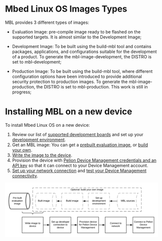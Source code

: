 # Mbed Linux OS Images Types

MBL provides 3 different types of images:

 - Evaluation Image: pre-compile image ready to be flashed on the supported targets. It is almost similar to the Development Image;

- Development Image: To be built using the build-mbl tool and contains packages, applications, and configurations suitable for the development of a product. To generate the mbl-image-development, the DISTRO is set to mbl-development;

- Production Image: To be built using the build-mbl tool, where different configuration options have been introduced to provide additional security protection to production images. To generate the mbl-image-production, the DISTRO is set to mbl-production. This work is still in progress;


# Installing MBL on a new device

To install Mbed Linux OS on a new device:

1. Review our list of [supported development boards](../first-image/hardware.html) and set up your [development environment](../first-image/development-environment.html).
1. Get an MBL image: You can get a [prebuilt evaluation image](../first-image/downloading-an-evaluation-image.html), or [build your own](../first-image/building-a-developer-image.html).
1. [Write the image to the device](../first-image/writing-an-image-to-supported-boards.html).
1. Provision the device with [Pelion Device Management credentials and an API key](../first-image/provisioning-for-pelion-device-management.html) so that it can connect to your Device Management account.
1. [Set up your network connection](../first-image/connecting-to-a-network-and-pelion-device-management.html) and [test your Device Management connectivity](../first-image/verifying-that-the-device-is-connected-to-device-management.html).

<span class="images">![](../Figures/install_process.png)</span>
